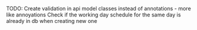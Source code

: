 ﻿TODO:
Create validation in api model classes instead of annotations - more like annoyations
Check if the working day schedule for the same day is already in db when creating new one
 
